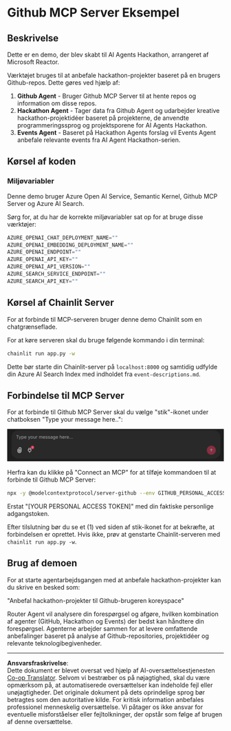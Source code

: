 <!--
CO_OP_TRANSLATOR_METADATA:
{
  "original_hash": "9bf0395cbc541ce8db2a9699c8678dfc",
  "translation_date": "2025-08-29T16:09:09+00:00",
  "source_file": "11-agentic-protocols/code_samples/github-mcp/README.md",
  "language_code": "da"
}
-->
# Github MCP Server Eksempel

## Beskrivelse

Dette er en demo, der blev skabt til AI Agents Hackathon, arrangeret af Microsoft Reactor.

Værktøjet bruges til at anbefale hackathon-projekter baseret på en brugers Github-repos. Dette gøres ved hjælp af:

1. **Github Agent** - Bruger Github MCP Server til at hente repos og information om disse repos.
2. **Hackathon Agent** - Tager data fra Github Agent og udarbejder kreative hackathon-projektidéer baseret på projekterne, de anvendte programmeringssprog og projektsporene for AI Agents Hackathon.
3. **Events Agent** - Baseret på Hackathon Agents forslag vil Events Agent anbefale relevante events fra AI Agent Hackathon-serien.

## Kørsel af koden

### Miljøvariabler

Denne demo bruger Azure Open AI Service, Semantic Kernel, Github MCP Server og Azure AI Search.

Sørg for, at du har de korrekte miljøvariabler sat op for at bruge disse værktøjer:

```python
AZURE_OPENAI_CHAT_DEPLOYMENT_NAME=""
AZURE_OPENAI_EMBEDDING_DEPLOYMENT_NAME=""
AZURE_OPENAI_ENDPOINT=""
AZURE_OPENAI_API_KEY=""
AZURE_OPENAI_API_VERSION=""
AZURE_SEARCH_SERVICE_ENDPOINT=""
AZURE_SEARCH_API_KEY=""
``` 

## Kørsel af Chainlit Server

For at forbinde til MCP-serveren bruger denne demo Chainlit som en chatgrænseflade.

For at køre serveren skal du bruge følgende kommando i din terminal:

```bash
chainlit run app.py -w
```

Dette bør starte din Chainlit-server på `localhost:8000` og samtidig udfylde din Azure AI Search Index med indholdet fra `event-descriptions.md`.

## Forbindelse til MCP Server

For at forbinde til Github MCP Server skal du vælge "stik"-ikonet under chatboksen "Type your message here..":

![MCP Connect](../../../../../translated_images/mcp-chainlit-1.7ed66d648e3cfb28f1ea5f320b91e4404df4a24a0f236ce3de999666621f1cfc.da.png)

Herfra kan du klikke på "Connect an MCP" for at tilføje kommandoen til at forbinde til Github MCP Server:

```bash
npx -y @modelcontextprotocol/server-github --env GITHUB_PERSONAL_ACCESS_TOKEN=[YOUR PERSONAL ACCESS TOKEN]
```

Erstat "[YOUR PERSONAL ACCESS TOKEN]" med din faktiske personlige adgangstoken.

Efter tilslutning bør du se et (1) ved siden af stik-ikonet for at bekræfte, at forbindelsen er oprettet. Hvis ikke, prøv at genstarte Chainlit-serveren med `chainlit run app.py -w`.

## Brug af demoen

For at starte agentarbejdsgangen med at anbefale hackathon-projekter kan du skrive en besked som:

"Anbefal hackathon-projekter til Github-brugeren koreyspace"

Router Agent vil analysere din forespørgsel og afgøre, hvilken kombination af agenter (GitHub, Hackathon og Events) der bedst kan håndtere din forespørgsel. Agenterne arbejder sammen for at levere omfattende anbefalinger baseret på analyse af Github-repositories, projektidéer og relevante teknologibegivenheder.

---

**Ansvarsfraskrivelse**:  
Dette dokument er blevet oversat ved hjælp af AI-oversættelsestjenesten [Co-op Translator](https://github.com/Azure/co-op-translator). Selvom vi bestræber os på nøjagtighed, skal du være opmærksom på, at automatiserede oversættelser kan indeholde fejl eller unøjagtigheder. Det originale dokument på dets oprindelige sprog bør betragtes som den autoritative kilde. For kritisk information anbefales professionel menneskelig oversættelse. Vi påtager os ikke ansvar for eventuelle misforståelser eller fejltolkninger, der opstår som følge af brugen af denne oversættelse.